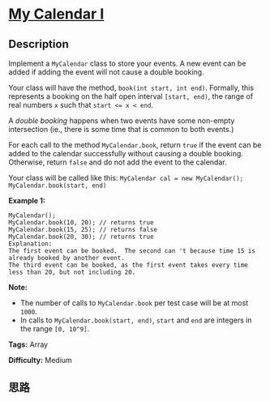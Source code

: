 # [My Calendar I][title]

## Description

Implement a `MyCalendar` class to store your events. A new event can be added
if adding the event will not cause a double booking.

Your class will have the method, `book(int start, int end)`. Formally, this
represents a booking on the half open interval `[start, end)`, the range of
real numbers `x` such that `start <= x < end`.

A _double booking_ happens when two events have some non-empty intersection
(ie., there is some time that is common to both events.)

For each call to the method `MyCalendar.book`, return `true` if the event can
be added to the calendar successfully without causing a double booking.
Otherwise, return `false` and do not add the event to the calendar.

Your class will be called like this: `MyCalendar cal = new MyCalendar();`
`MyCalendar.book(start, end)`

**Example 1:**
            MyCalendar();    MyCalendar.book(10, 20); // returns true    MyCalendar.book(15, 25); // returns false    MyCalendar.book(20, 30); // returns true    Explanation:     The first event can be booked.  The second can 't because time 15 is already booked by another event.    The third event can be booked, as the first event takes every time less than 20, but not including 20.    



**Note:**

  * The number of calls to `MyCalendar.book` per test case will be at most `1000`.
  * In calls to `MyCalendar.book(start, end)`, `start` and `end` are integers in the range `[0, 10^9]`.




**Tags:** Array

**Difficulty:** Medium

## 思路

[title]: https://leetcode.com/problems/my-calendar-i
